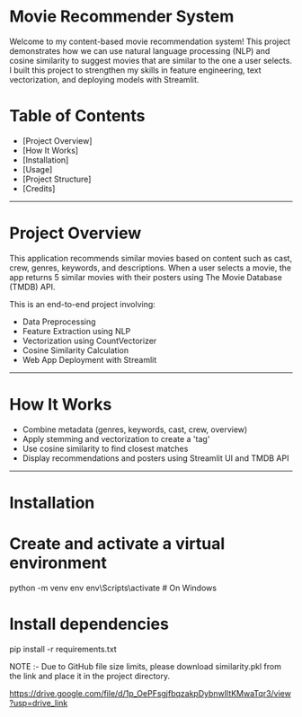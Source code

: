 # Movie Recommender System

Welcome to my content-based movie recommendation system! This project demonstrates how we can use natural language processing (NLP) and cosine similarity to suggest movies that are similar to the one a user selects. I built this project to strengthen my skills in feature engineering, text vectorization, and deploying models with Streamlit.

# Table of Contents

- [Project Overview]
- [How It Works]
- [Installation]
- [Usage]
- [Project Structure]
- [Credits]

---

# Project Overview

This application recommends similar movies based on content such as cast, crew, genres, keywords, and descriptions. When a user selects a movie, the app returns 5 similar movies with their posters using The Movie Database (TMDB) API.

This is an end-to-end project involving:
- Data Preprocessing
- Feature Extraction using NLP
- Vectorization using CountVectorizer
- Cosine Similarity Calculation
- Web App Deployment with Streamlit

---

# How It Works

- Combine metadata (genres, keywords, cast, crew, overview)
- Apply stemming and vectorization to create a 'tag'
- Use cosine similarity to find closest matches
- Display recommendations and posters using Streamlit UI and TMDB API

---

# Installation


# Create and activate a virtual environment 
python -m venv env
env\Scripts\activate  # On Windows

# Install dependencies
pip install -r requirements.txt

NOTE :- Due to GitHub file size limits, please download similarity.pkl from the link and place it in the project directory.

https://drive.google.com/file/d/1p_OePFsgjfbqzakpDybnwIltKMwaTqr3/view?usp=drive_link
